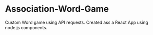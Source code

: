 # Association-Word-Game
Custom Word game using API requests. Created ass a React App using node.js components.
